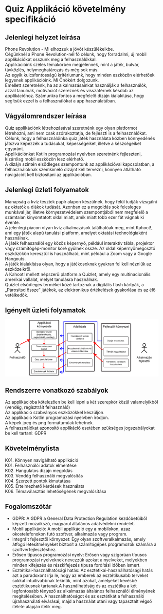 # Quiz Applikáció követelmény specifikáció

## Jelenlegi helyzet leírása

Phone Revolution - Mi elhozzuk a jövőt készülékeikbe. <br>
Cégünknél a Phone Revolution-nél fő célunk, hogy forradalmi, új mobil applikációkat osszunk meg a felhasználókkal. <br>
Applikációink széles témakörben megjelennek, mint a játék, bulvár, távközlés, helymeghatározás és még sok más. <br>
Az egyik kulcsfontosságú kritériumunk, hogy minden eszközön elérhetőek legyenek applikációink. Mi Önökért dolgozunk.<br>
Emellett szeretnénk, ha az alkalmazásainkat használják a felhasználók, azzal tanulnak, motivációt szereznek és visszatérnek később az applikációhoz.
Számunkra fontos a megfelelő dizájn kialakítása, hogy segítsük ezzel is a felhasználókat a app használatában. <br>

## Vágyálomrendszer leírása

Quiz applikációnk létrehozásával szeretnénk egy olyan platformot létrehozni, ami nem csak szórakoztatja, de fejleszti is a felhasználókat. <br>
Célunk, hogy a felhasználóinka quiz játék használata közben könnyedénés játszva képezzék a tudásukat, képességeiket, illetve a készségeiket egyaránt. <br>
Applikációnkat Kotlin programozási nyelvben szeretnénk fejleszteni, kizárólag mobil eszközön lesz elérhető. <br>
A dizájn szintén elsődleges szempontunk az applikációval kapcsolatban, a felhasználóknak szemkímélő dizájnt kell tervezni, könnyen átlátható navigációt kell biztosítani az applikációban. <br>

## Jelenlegi üzleti folyamatok

Manapság a kvíz tesztek papír alapon készülnek, hogy felül tudják vizsgálni az oktatók a diákok tudását. Azonban ez a megoldás sok felesleges munkával jár, illetve környezetvédelem szempontjából nem megfelelő a számtalan kinyomtatott oldal miatt, amik miatt több ezer fát vágnak ki évente. <br>
A jelenlegi piacon olyan kvíz alkalmazások találhatóak meg, mint Kahoot!, ami egy játék alapú tanulási platform, amelyet oktatási technológiaként használnak. <br>
A játék felhasználói egy közös képernyő, például interaktív tábla, projektor vagy számítógép-monitor köré gyűlnek össze. Az oldal képernyőmegosztó eszközökön keresztül is használható, mint például a Zoom vagy a Google Hangouts. <br>
A játék kialakítása olyan, hogy a játékosoknak gyakran fel kell nézniük az eszközeikről. <br>
A Kahoot! mellett népszerű platform a Quizlet, amely egy multinacionális amerikai vállalat, melyet tanulásra használnak. <br>
Quizlet elsődleges termékei közé tartoznak a digitális flash kártyák, a „Párosítsd össze” játékok, az elektronikus értékelések gyakorlása és az élő vetélkedők. <br>

## Igényelt üzleti folyamatok

![köv.spec](./images/igenyelt_uzleti_folyamatok.png 'Igényelt üzleti folyamatok ábra')

## Rendszerre vonatkozó szabályok

Az applikációba kötelezően be kell lépni a két szerepkör közül valamelyikből (vendég, regisztrált felhasználó) <br>
Az applikáció szabványos eszközökkel készüljön. <br>
Az applikáció Kotlin programozási nyelvben íródjon. <br>
A képek jpeg és png formátumúak lehetnek. <br>
A felhasználókat azonosító applikáció esetében szükséges jogszabályokat be kell tartani: GDPR <br>

## Követelménylista 

K01. Könnyen navigálható applikáció <br>
K01. Felhasználói adatok elmentése <br>
K02. Hangulatos dizájn megoldás <br>
K03. Vendég felhasználó megvalósítás <br>
K04. Szerzett pontok kimutatása <br>
K05. Értelmezhető kérdések használata <br>
K06. Témaválasztás lehetőségének megvalósítása

## Fogalomszótár

- GDPR: A GDPR a General Data Protection Regulation kezdőbetűiből képzett mozaikszó, magyarul általános adatvédelmi rendelet. <br>
- Mobil applikáció: A mobil applikáció egy a mobilokon, azaz okostelefonokon futó szoftver, alkalmazás vagy program. <br>
- Integrált fejlesztői környezet: Egy olyan szoftveralkalmazás, amely átfogó létesítményeket biztosít a számítógépes programozók számára a szoftverfejlesztéshez. <br>
- Erősen típusos programozási nyelv: Erősen vagy szigorúan típusos programozási nyelveknek nevezzük azokat a nyelveket, melyekben minden kifejezés és részkifejezés típusa fordítási időben ismert. <br>
- Esztétikai-használhatósági hatás: Az esztétikai-használhatósági hatás azt a paradoxont írja le, hogy az emberek az esztétikusabb terveket sokkal intuitívabbnak tekintik, mint azokat, amelyeket kevésbé esztétikusnak tartanak.A használhatóság és az esztétika a két legfontosabb tényező az alkalmazás általános felhasználói élményének megítélésében. A használhatóságot és az esztétikát a felhasználó újrahasználati elvárásai, majd a használat utáni vagy tapasztalt végső ítélete alapján ítélik meg. <br>
